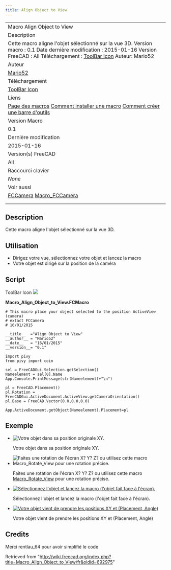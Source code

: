 ```yaml
---
title: Align Object to View
---
```


|                                                                                                                                                                                                                                                                     |
| ------------------------------------------------------------------------------------------------------------------------------------------------------------------------------------------------------------------------------------------------------------------- |
| Macro Align Object to View                                                                                                                                                                                                                                          |
| Description                                                                                                                                                                                                                                                         |
| Cette macro aligne l'objet sélectionné sur la vue 3D. Version macro : 0.1 Date dernière modification : 2015-01-16 Version FreeCAD : All Téléchargement : [ToolBar Icon](https://www.freecadweb.org/wiki/images/f/f4/Macro_Align_Object_to_View.png) Auteur: Mario52 |
| Auteur                                                                                                                                                                                                                                                              |
| [Mario52](/User:Mario52 "User:Mario52")                                                                                                                                                                                                                             |
| Téléchargement                                                                                                                                                                                                                                                      |
| [ToolBar Icon](https://www.freecadweb.org/wiki/images/f/f4/Macro_Align_Object_to_View.png)                                                                                                                                                                          |
| Liens                                                                                                                                                                                                                                                               |
| [Page des macros](/Macros_recipes/fr "Macros recipes/fr") [Comment installer une macro](/How_to_install_macros/fr "How to install macros/fr") [Comment créer une barre d'outils](/Customize_Toolbars/fr "Customize Toolbars/fr")                                    |
| Version Macro                                                                                                                                                                                                                                                       |
| 0.1                                                                                                                                                                                                                                                                 |
| Dernière modification                                                                                                                                                                                                                                               |
| 2015-01-16                                                                                                                                                                                                                                                          |
| Version(s) FreeCAD                                                                                                                                                                                                                                                  |
| All                                                                                                                                                                                                                                                                 |
| Raccourci clavier                                                                                                                                                                                                                                                   |
| _None_                                                                                                                                                                                                                                                              |
| Voir aussi                                                                                                                                                                                                                                                          |
| [FCCamera](/File:FCCamera_00.png "FCCamera") [Macro_FCCamera](/Macro_FCCamera/fr "Macro FCCamera/fr")                                                                                                                                                               |
|                                                                                                                                                                                                                                                                     |
|                                                                                                                                                                                                                                                                     |

## Description

Cette macro aligne l'objet sélectionné sur la vue 3D.

## Utilisation

- Dirigez votre vue, sélectionnez votre objet et lancez la macro
- Votre objet est dirigé sur la position de la caméra

## Script

ToolBar Icon ![](/images/Macro_Align_Object_to_View.png)

**Macro_Align_Object_to_View.FCMacro**

```
# This macro place your object selected to the position ActiveView (camera)
# extact FCCamera
# 16/01/2015

__title__  ="Align Object to View"
__author__ = "Mario52"
__date__   = "16/01/2015"
__version__= "0.1"

import pivy
from pivy import coin

sel = FreeCADGui.Selection.getSelection()
Nameelement = sel[0].Name
App.Console.PrintMessage(str(Nameelement)+"\n")

pl = FreeCAD.Placement()
pl.Rotation = FreeCADGui.ActiveDocument.ActiveView.getCameraOrientation()
pl.Base = FreeCAD.Vector(0.0,0.0,0.0)

App.ActiveDocument.getObject(Nameelement).Placement=pl
```

## Exemple

- ![Votre objet dans sa position originale XY.](/images/Macro_Align_Object_to_View_01.png)

  Votre objet dans sa position originale XY.

- ![Faites une rotation de l'écran X? Y? Z? ou utilisez cette macro Macro_Rotate_View pour une rotation précise.](/images/Macro_Align_Object_to_View_02.png)

  Faites une rotation de l'écran X? Y? Z? ou utilisez cette macro [Macro_Rotate_View](/Macro_Rotate_View "Macro Rotate View") pour une rotation précise.

- [![Sélectionnez l'objet et lancez la macro (l'objet fait face à l'écran).](/images/Macro_Align_Object_to_View_03.png)](/File:Macro_Align_Object_to_View_03.png  "Sélectionnez l'objet et lancez la macro (l'objet fait face à l'écran).")

  Sélectionnez l'objet et lancez la macro (l'objet fait face à l'écran).

- [![Votre objet vient de prendre les positions XY et (Placement, Angle)](/images/Macro_Align_Object_to_View_04.png)](/File:Macro_Align_Object_to_View_04.png  "Votre objet vient de prendre les positions XY et (Placement, Angle)")

  Votre objet vient de prendre les positions XY et (Placement, Angle)

## Credits

Merci rentlau_64 pour avoir simplifié le code

Retrieved from "<http://wiki.freecad.org/index.php?title=Macro_Align_Object_to_View/fr&oldid=692975>"
